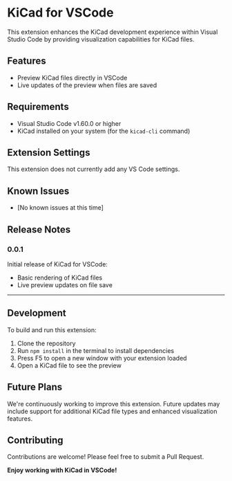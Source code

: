 # KiCad for VSCode

This extension enhances the KiCad development experience within Visual Studio Code by providing visualization capabilities for KiCad files.

## Features

- Preview KiCad files directly in VSCode
- Live updates of the preview when files are saved

## Requirements

- Visual Studio Code v1.60.0 or higher
- KiCad installed on your system (for the `kicad-cli` command)

## Extension Settings

This extension does not currently add any VS Code settings.

## Known Issues

- [No known issues at this time]

## Release Notes

### 0.0.1

Initial release of KiCad for VSCode:
- Basic rendering of KiCad files
- Live preview updates on file save

---

## Development

To build and run this extension:

1. Clone the repository
2. Run `npm install` in the terminal to install dependencies
3. Press F5 to open a new window with your extension loaded
4. Open a KiCad file to see the preview

## Future Plans

We're continuously working to improve this extension. Future updates may include support for additional KiCad file types and enhanced visualization features.

## Contributing

Contributions are welcome! Please feel free to submit a Pull Request.

**Enjoy working with KiCad in VSCode!**